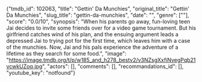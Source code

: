 {"tmdb_id": 102063, "title": "Gettin' Da Munchies", "original_title": "Gettin' Da Munchies", "slug_title": "gettin-da-munchies", "date": "", "genre": [""], "score": "0.0/10", "synopsis": "When his parents go away, fun-loving teen Jai decides to invite some friends over for a video game tournament. But his girlfriend catches wind of his plan, and the ensuing argument leads a depressed Jai to trying pot for the first time, which leaves him with a case of the munchies. Now, Jai and his pals experience the adventure of a lifetime as they search for some food.", "image": "https://image.tmdb.org/t/p/w185_and_h278_bestv2/v3NZsgXxfiNvegPqb21vcwkUZoq.jpg", "actors": [], "comments": [], "recommandations_id": [], "youtube_key": "notfound"}